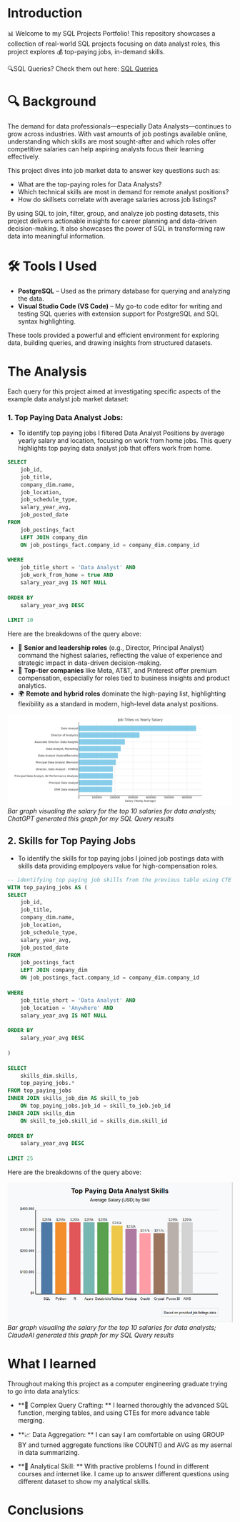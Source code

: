 # Introduction
📊 Welcome to my SQL Projects Portfolio! This repository showcases a collection of real-world SQL projects focusing on data analyst roles, this project explores 💰 top-paying jobs, in-demand skills.

🔍SQL Queries? Check them out here: [SQL Queries](/SQL%20Queries/)


# 🔍 Background

The demand for data professionals—especially Data Analysts—continues to grow across industries. With vast amounts of job postings available online, understanding which skills are most sought-after and which roles offer competitive salaries can help aspiring analysts focus their learning effectively.

This project dives into job market data to answer key questions such as:
- What are the top-paying roles for Data Analysts?
- Which technical skills are most in demand for remote analyst positions?
- How do skillsets correlate with average salaries across job listings?

By using SQL to join, filter, group, and analyze job posting datasets, this project delivers actionable insights for career planning and data-driven decision-making. It also showcases the power of SQL in transforming raw data into meaningful information.



# 🛠️ Tools I Used

- **PostgreSQL** – Used as the primary database for querying and analyzing the data.
- **Visual Studio Code (VS Code)** – My go-to code editor for writing and testing SQL queries with extension support for PostgreSQL and SQL syntax highlighting.

These tools provided a powerful and efficient environment for exploring data, building queries, and drawing insights from structured datasets.

#  The Analysis
Each query for this project aimed at investigating specific aspects of the example data analyst job market dataset:

### 1. Top Paying Data Analyst Jobs:
- To identify top paying jobs I filtered Data Analyst Positions by average yearly salary and location, focusing on work from home jobs. This query highlights top paying data analyst job that offers work from home.

```sql
SELECT
    job_id,
    job_title,
    company_dim.name,
    job_location,
    job_schedule_type,
    salary_year_avg,
    job_posted_date
FROM
    job_postings_fact
    LEFT JOIN company_dim
    ON job_postings_fact.company_id = company_dim.company_id

WHERE
    job_title_short = 'Data Analyst' AND
    job_work_from_home = true AND
    salary_year_avg IS NOT NULL

ORDER BY 
    salary_year_avg DESC

LIMIT 10

```
Here are the breakdowns of the query above:
- 💼 **Senior and leadership roles** (e.g., Director, Principal Analyst) command the highest salaries, reflecting the value of experience and strategic impact in data-driven decision-making.  
- 🏢 **Top-tier companies** like Meta, AT&T, and Pinterest offer premium compensation, especially for roles tied to business insights and product analytics.  
- 🌍 **Remote and hybrid roles** dominate the high-paying list, highlighting flexibility as a standard in modern, high-level data analyst positions.

![Top Paying Roles](Assets/chart1.png)
*Bar graph visualing the salary for the top 10 salaries for data analysts; ChatGPT generated this graph for my SQL Query results*

## 2. Skills for Top Paying Jobs
- To identify the skills for top paying jobs I joined job postings data with skills data providing emplpoyers value for high-compensation roles.

```sql
-- identifying top paying job skills from the previous table using CTE --
WITH top_paying_jobs AS (
SELECT
    job_id,
    job_title,
    company_dim.name,
    job_location,
    job_schedule_type,
    salary_year_avg,
    job_posted_date
FROM
    job_postings_fact
    LEFT JOIN company_dim
    ON job_postings_fact.company_id = company_dim.company_id

WHERE
    job_title_short = 'Data Analyst' AND
    job_location = 'Anywhere' AND
    salary_year_avg IS NOT NULL

ORDER BY 
    salary_year_avg DESC

)

SELECT
    skills_dim.skills,
    top_paying_jobs.*
FROM top_paying_jobs
INNER JOIN skills_job_dim AS skill_to_job
    ON top_paying_jobs.job_id = skill_to_job.job_id
INNER JOIN skills_dim
    ON skill_to_job.skill_id = skills_dim.skill_id

ORDER BY 
    salary_year_avg DESC

LIMIT 25
```
Here are the breakdowns of the query above:

![Top Paying Skills](Assets/chart2.png)
*Bar graph visualing the salary for the top 10 salaries for data analysts; ClaudeAI generated this graph for my SQL Query results*

#  What I learned
Throughout making this project as a computer engineering graduate trying to go into data analytics:

- **🧩 Complex Query Crafting: ** I learned thoroughly the advanced SQL function, merging tables, and using CTEs for more advance table merging.

- **📈 Data Aggregation: ** I can say I am comfortable on using GROUP BY and turned aggregate functions like COUNT() and AVG as my asernal in data summarizing.
- **🤯 Analytical Skill: ** With practive problems I found in different courses and internet like. I came up to answer different questions using different dataset to show my analytical skills.

#  Conclusions
